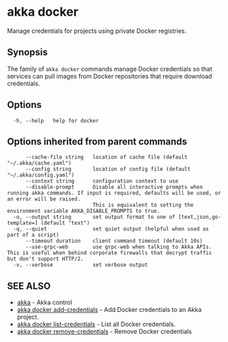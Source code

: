 # akka docker

Manage credentials for projects using private Docker registries.

## Synopsis

The family of `akka docker` commands manage Docker credentials so that services can pull images from Docker repositories that require download credentials.

## Options

```
  -h, --help   help for docker
```

## Options inherited from parent commands

```
      --cache-file string   location of cache file (default "~/.akka/cache.yaml")
      --config string       location of config file (default "~/.akka/config.yaml")
      --context string      configuration context to use
      --disable-prompt      Disable all interactive prompts when running akka commands. If input is required, defaults will be used, or an error will be raised.
                            This is equivalent to setting the environment variable AKKA_DISABLE_PROMPTS to true.
  -o, --output string       set output format to one of [text,json,go-template=] (default "text")
  -q, --quiet               set quiet output (helpful when used as part of a script)
      --timeout duration    client command timeout (default 10s)
      --use-grpc-web        use grpc-web when talking to Akka APIs. This is useful when behind corporate firewalls that decrypt traffic but don't support HTTP/2.
  -v, --verbose             set verbose output
```

## SEE ALSO

* [akka](akka.html)	 - Akka control
* [akka docker add-credentials](akka_docker_add-credentials.html)	 - Add Docker credentials to an Akka project.
* [akka docker list-credentials](akka_docker_list-credentials.html)	 - List all Docker credentials.
* [akka docker remove-credentials](akka_docker_remove-credentials.html)	 - Remove Docker credentials
